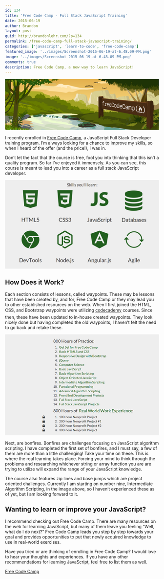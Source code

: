 ```yaml
---
id: 134
title: 'Free Code Camp - Full Stack JavaScript Training'
date: 2015-06-19
author: Brandon
layout: post
guid: http://brandonlehr.com/?p=134
permalink: /free-code-camp-full-stack-javascript-training/
categories: ['javascript', 'learn-to-code', 'free-code-camp']
featured_image: '../images/Screenshot-2015-06-19-at-6.48.09-PM.png'
image: '../images/Screenshot-2015-06-19-at-6.48.09-PM.png'
comments: true
description: Free Code Camp, a new way to learn JavaScript!
---
```


![freecodecamp](../images/Screenshot-2015-06-19-at-6.48.09-PM.png)

I recently enrolled in [Free Code Camp](http://www.freecodecamp.com/), a JavaScript Full Stack Developer training program. I&#8217;m always looking for a chance to improve my skills, so when I heard of the offer (and the price!), I was in.

Don&#8217;t let the fact that the course is free, fool you into thinking that this isn&#8217;t a quality program. So far I&#8217;ve enjoyed it immensely. As you can see, this course is meant to lead you into a career as a full stack JavaScript developer.

![Free Code Camp - What you'll learn](../images/Screenshot-2015-06-19-at-5.46.47-PM.png)

## How Does it Work?

Each section consists of lessons, called waypoints. These may be lessons that have been created by, and for, Free Code Camp or they may lead you to other established resources on the web. When I first joined the HTML, CSS, and Bootstrap waypoints were utilizing [codecademy](http://www.codecademy.com/) courses. Since then, these have been updated to in-house created waypoints. They look nicely done but having completed the old waypoints, I haven&#8217;t felt the need to go back and retake these.

![Free Code Camp - Course Layout](../images/Screenshot-2015-06-19-at-6.10.23-PM.png)

Next, are bonfires. Bonfires are challenges focusing on JavaScript algorithm scripting. I have completed the first set of bonfires, and I must say, a few of them are more than a little challenging! Take your time on these. This is where the real learning takes place. Forcing your mind to think through the problems and researching whichever string or array function you are are trying to utilize will expand the range of your JavaScript knowledge.

The course also features zip lines and base jumps which are project oriented challenges. Currently I am starting on number nine, Intermediate Algorithm Scripting, in the image above, so I haven&#8217;t experienced these as of yet, but I am looking forward to it.

## Wanting to learn or improve your JavaScript?

I recommend checking out Free Code Camp. There are many resources on the web for learning JavaScript, but many of them leave you feeling &#8220;Well, what do I do next?&#8221; Free Code Camp leads you step by step towards your goal and provides opportunities to put that newly acquired knowledge to use in real-world exercises.

Have you tried or are thinking of enrolling in Free Code Camp? I would love to hear your thoughts and experiences. If you have any other recommendations for learning JavaScript, feel free to list them as well.

[Free Code Camp](http://www.freecodecamp.com/)

&nbsp;
